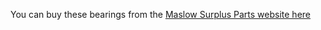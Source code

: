 You can buy these bearings from the [Maslow Surplus Parts website here](https://maslowsurplusparts.com/products/sled-ring-bearings)
